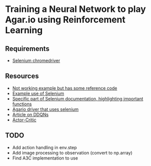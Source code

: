 # Training a Neural Network to play Agar.io using Reinforcement Learning

## Requirements
* [Selenium chromedriver](https://sites.google.com/a/chromium.org/chromedriver/downloads)

## Resources
* [Not working example but has some reference code](https://botfather.io/docs/wizard/simple-agario-bot-tutorial/)
* [Example use of Selenium](https://automatetheboringstuff.com/chapter11/)
* [Specific part of Selenium documentation, highlighting important functions](https://selenium.dev/selenium/docs/api/py/webdriver_remote/selenium.webdriver.remote.webdriver.html?highlight=get_screenshot#selenium.webdriver.remote.webdriver.WebDriver.get_screenshot_as_file)
* [Agario driver that uses selenium](https://github.com/gsgalloway/agar-io-driver)
* [Article on DDQNs](https://www.freecodecamp.org/news/improvements-in-deep-q-learning-dueling-double-dqn-prioritized-experience-replay-and-fixed-58b130cc5682/)
* [Actor-Critic](https://sergioskar.github.io/Actor_critics/)


## TODO
* Add action handling in env.step
* Add image processing to observation (convert to np.array)
* Find A3C implementation to use
